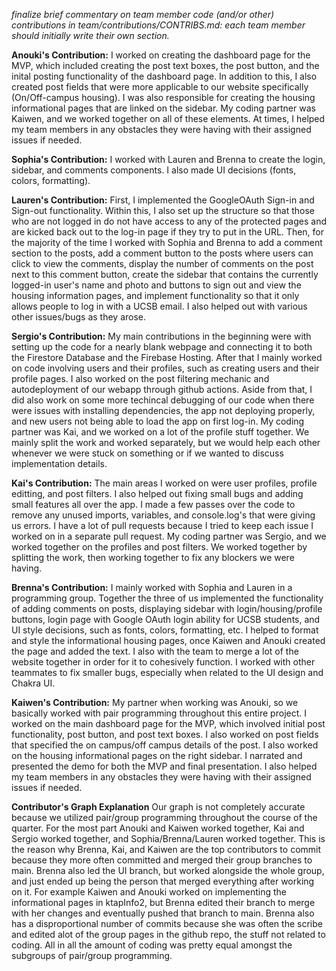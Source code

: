 *finalize brief commentary on team member code (and/or other) contributions in team/contributions/CONTRIBS.md: each team member should initially write their own section.*


**Anouki's Contribution:**
I worked on creating the dashboard page for the MVP, which included creating the post text boxes, the post button, and the inital posting functionality of the dashboard page. In addition to this, I also created post fields that were more applicable to our website specifically (On/Off-campus housing). I was also responsible for creating the housing informational pages that are linked on the sidebar. My coding partner was Kaiwen, and we worked together on all of these elements. At times, I helped my team members in any obstacles they were having with their assigned issues if needed. 

**Sophia's Contribution:**
I worked with Lauren and Brenna to create the login, sidebar, and comments components. I also made UI decisions (fonts, colors, formatting).

**Lauren's Contribution:**
First, I implemented the GoogleOAuth Sign-in and Sign-out functionality. Within this, I also set up the structure so that those who are not logged in do not have access to any of the protected pages and are kicked back out to the log-in page if they try to put in the URL. Then, for the majority of the time I worked with Sophia and Brenna to add a comment section to the posts, add a comment button to the posts where users can click to view the comments, display the number of comments on the post next to this comment button, create the sidebar that contains the currently logged-in user's name and photo and buttons to sign out and view the housing information pages, and implement functionality so that it only allows people to log in with a UCSB email. I also helped out with various other issues/bugs as they arose.

**Sergio's Contribution:**
My main contributions in the beginning were with setting up the code for a nearly blank webpage and connecting it to both the Firestore Database and the Firebase Hosting. After that I mainly worked on code involving users and their profiles, such as creating users and their profile pages. I also worked on the post filtering mechanic and autodeployment of our webapp through github actions. Aside from that, I did also work on some more techincal debugging of our code when there were issues with installing dependencies, the app not deploying properly, and new users not being able to load the app on first log-in. My coding partner was Kai, and we worked on a lot of the profile stuff together. We mainly split the work and worked separately, but we would help each other whenever we were stuck on something or if we wanted to discuss implementation details.

**Kai's Contribution:**
The main areas I worked on were user profiles, profile editting, and post filters. I also helped out fixing small bugs and adding small features all over the app. I made a few passes over the code to remove any unused imports, variables, and console.log's that were giving us errors. I have a lot of pull requests because I tried to keep each issue I worked on in a separate pull request. My coding partner was Sergio, and we worked together on the profiles and post filters. We worked together by splitting the work, then working together to fix any blockers we were having.

**Brenna's Contribution:**
I mainly worked with Sophia and Lauren in a programming group. Together the three of us implemented the functionality of adding comments on posts, displaying sidebar with login/housing/profile buttons, login page with Google OAuth login ability for UCSB students, and UI style decisions, such as fonts, colors, formatting, etc. I helped to format and style the informational housing pages, once Kaiwen and Anouki created the page and added the text. I also with the team to merge a lot of the website together in order for it to cohesively function. I worked with other teammates to fix smaller bugs, especially when related to the UI design and Chakra UI.

**Kaiwen's Contribution:**
My partner when working was Anouki, so we basically worked with pair programming throughout this entire project. I worked on the main dashboard page for the MVP, which involved initial post functionality, post button, and post text boxes. I also worked on post fields that specified the on campus/off campus details of the post. I also worked on the housing informational pages on the right sidebar. I narrated and presented the demo for both the MVP and final presentation. I also helped my team members in any obstacles they were having with their assigned issues if needed.

**Contributor's Graph Explanation**
Our graph is not completely accurate because we utilized pair/group programming throughout the course of the quarter. For the most part Anouki and Kaiwen worked together, Kai and Sergio worked together, and Sophia/Brenna/Lauren worked together. This is the reason why Brenna, Kai, and Kaiwen are the top contributors to commit because they more often committed and merged their group branches to main. Brenna also led the UI branch, but worked alongside the whole group, and just ended up being the person that merged everything after working on it. For example Kaiwen and Anouki worked on implementing the informational pages in ktapInfo2, but Brenna edited their branch to merge with her changes and eventually pushed that branch to main. Brenna also has a disproportional number of commits because she was often the scribe and edited alot of the group pages in the github repo, the stuff not related to coding. All in all the amount of coding was pretty equal amongst the subgroups of pair/group programming.
